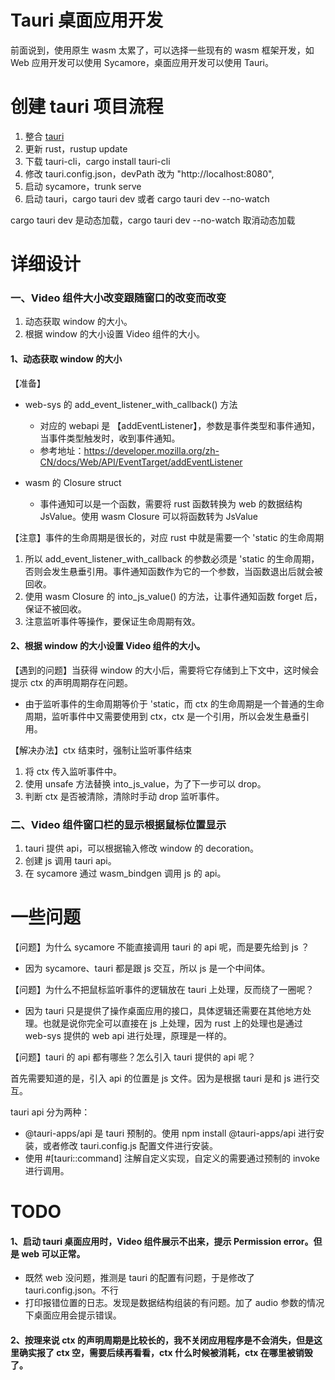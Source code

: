 # Tauri 桌面应用开发

前面说到，使用原生 wasm 太累了，可以选择一些现有的 wasm 框架开发，如 Web 应用开发可以使用 Sycamore，桌面应用开发可以使用 Tauri。



# 创建 tauri 项目流程

1. 整合 [tauri](https://tauri.app/v1/guides/getting-started/setup/integrate/) 
2. 更新 rust，rustup update
3. 下载 tauri-cli，cargo install tauri-cli
4. 修改 tauri.config.json，devPath 改为 "http://localhost:8080",
5. 启动 sycamore，trunk serve
6. 启动 tauri，cargo tauri dev 或者 cargo tauri dev --no-watch



cargo tauri dev 是动态加载，cargo tauri dev --no-watch 取消动态加载



# 详细设计

### 一、Video 组件大小改变跟随窗口的改变而改变

1. 动态获取 window 的大小。
2. 根据 window 的大小设置 Video 组件的大小。



#### 1、动态获取 window 的大小

【准备】

* web-sys 的 add_event_listener_with_callback() 方法
  * 对应的 webapi 是 【addEventListener】，参数是事件类型和事件通知，当事件类型触发时，收到事件通知。
  * 参考地址：https://developer.mozilla.org/zh-CN/docs/Web/API/EventTarget/addEventListener

* wasm 的 Closure struct
  * 事件通知可以是一个函数，需要将 rust 函数转换为 web 的数据结构 JsValue。使用 wasm Closure 可以将函数转为 JsValue



【注意】事件的生命周期是很长的，对应 rust 中就是需要一个 'static 的生命周期

1. 所以 add_event_listener_with_callback 的参数必须是 'static 的生命周期，否则会发生悬垂引用。事件通知函数作为它的一个参数，当函数退出后就会被回收。
2. 使用 wasm Closure 的 into_js_value() 的方法，让事件通知函数 forget 后，保证不被回收。
3. 注意监听事件等操作，要保证生命周期有效。





#### 2、根据 window 的大小设置 Video 组件的大小。

【遇到的问题】当获得 window 的大小后，需要将它存储到上下文中，这时候会提示 ctx 的声明周期存在问题。

* 由于监听事件的生命周期等价于 'static，而 ctx 的生命周期是一个普通的生命周期，监听事件中又需要使用到 ctx，ctx 是一个引用，所以会发生悬垂引用。



【解决办法】ctx 结束时，强制让监听事件结束

1. 将 ctx 传入监听事件中。
2. 使用 unsafe 方法替换 into_js_value，为了下一步可以 drop。
3. 判断 ctx 是否被清除，清除时手动 drop 监听事件。





### 二、Video 组件窗口栏的显示根据鼠标位置显示

1. tauri 提供 api，可以根据输入修改 window 的 decoration。
2. 创建 js 调用 tauri api。
3. 在 sycamore 通过 wasm_bindgen 调用 js 的 api。





# 一些问题

【问题】为什么 sycamore 不能直接调用 tauri 的 api 呢，而是要先给到 js ？

* 因为 sycamore、tauri 都是跟 js 交互，所以 js 是一个中间体。



【问题】为什么不把鼠标监听事件的逻辑放在 tauri 上处理，反而绕了一圈呢？

* 因为 tauri 只是提供了操作桌面应用的接口，具体逻辑还需要在其他地方处理。也就是说你完全可以直接在 js 上处理，因为 rust 上的处理也是通过 web-sys 提供的 web api 进行处理，原理是一样的。



【问题】tauri 的 api 都有哪些？怎么引入 tauri 提供的 api 呢？

首先需要知道的是，引入 api 的位置是 js 文件。因为是根据 tauri 是和 js 进行交互。

tauri api 分为两种：

* @tauri-apps/api 是 tauri 预制的。使用 npm install @tauri-apps/api 进行安装，或者修改 tauri.config.js 配置文件进行安装。
* 使用 \#[tauri::command] 注解自定义实现，自定义的需要通过预制的 invoke 进行调用。





# TODO

#### 1、启动 tauri 桌面应用时，Video 组件展示不出来，提示 Permission error。但是 web 可以正常。

* 既然 web 没问题，推测是 tauri 的配置有问题，于是修改了 tauri.config.json。不行
* 打印报错位置的日志。发现是数据结构组装的有问题。加了 audio 参数的情况下桌面应用会提示错误。



#### 2、按理来说 ctx 的声明周期是比较长的，我不关闭应用程序是不会消失，但是这里确实报了 ctx 空，需要后续再看看，ctx 什么时候被消耗，ctx 在哪里被销毁了。
